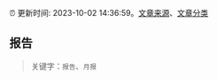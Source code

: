 :alarm_clock: 更新时间: 2023-10-02 14:36:59。[文章来源](/README.md)、[文章分类](/TAGS.md)

## 报告


> 关键字：`报告`、`月报`



